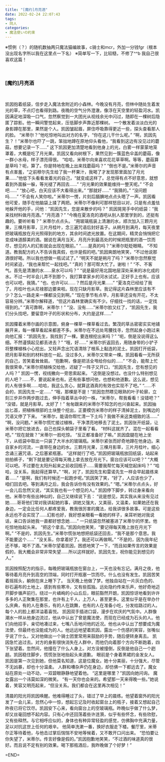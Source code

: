 ```yaml
---
title: "[魔约]月亮酒"
date: 2022-02-24 22:07:43
tags: 
- 同人
categories:
- 魔法使いの約束
---
```

※惯例（？）的随机数抽两只魔法猫编故事，c骑士和mcr，外加一分钱fgr（根本没出现名字所以我在这里点一下名）
※简单写一下，比较糙，不修了^^b 我自己很喜欢这篇！

<!--more-->
<br>

### \[魔约\]月亮酒
<br>

凯因抱着纸袋，信步走入魔法舍附近的小森林。今晚没有月亮，但林中随处生着发光的草，不点灯也看得到路。夜晚的空气分外澄澈，像浮在天空里的轻盈河水。凯因满足地深吸一口气，忽然察觉到一大团光从视线余光中闪过，随即在一棵树后隐匿了踪影。他一瞬间警觉起来，压低脚步声靠近那棵树。
一个散发着淡淡白光的身影蹲在那里，果然是个人。凯因皱起眉，屏住呼吸靠得更近一些，探头查看那人的脸。
“米蒂尔？”他吃惊地叫出对方的名字，“你在这儿干什么呢。”
“啊，凯因先生？！”米蒂尔也吓了一跳，笨拙地蹲在原地仰头看他，“我看到这边有没见过的蘑菇，想要记录一下……”
这下凯因更加清楚地看到他身上的光，白雾一样蒙蒙地笼罩着，大概是吃了月光果。凯因又看向树根下，果然见到一簇蓝色伞盖的蘑菇，像一群小水母，样子漂亮得很。
“哈哈，米蒂尔向来喜欢花花草草啊。等等，蘑菇算是草吗？呃，算了。你是特地在晚上出来找蘑菇吗？”
“倒也不是。”米蒂尔的声音有点害羞，“之前穆尔先生给了我一杯果汁，我喝了才发现那里面加了月光果……”他低下头看看发着光的自己，“就变成这样了。总觉得有点不好意思，就想着到外面躲一躲，等光褪了再回去……”
“月光果的效果能维持一整天呢。”
“不会吧……”
“放心吧，白天应该不大看得出来。”
“那就好……”
“我猜的。”
“没问题吗……”
“不会有人笑你啦。”
米蒂尔一愣，片刻后腼腆地点点头嗯了一声。凯因看他可爱，随手在他脑袋上揉了两把。米蒂尔不像利可那样怒目以对，只是有点羞怯地躲开他的手，问他：“凯因先生，您是来散步的吗？”
凯因晃晃手中的纸袋：“我来找材料做月亮酒。”
“月亮酒？”
“今晚在夏洛克的酒吧从别人那里学到的，还挺有趣的。要听听看？”
米蒂尔点点头。
“用玻璃瓶装上清澈的水，顺次加入三颗月光果，三棵月影草，三片月桂叶，念三遍咒语后封好盖子。从朔月到满月，每天夜里把玻璃瓶放在月光照得到的地方，其余时间遮光放置。在这期间，精灵会悄悄把它变成味道醇美的酒。据说在满月当天，月亮升到最高处的时候把瓶里的酒一饮而尽，想见的人的幻影就会出现在眼前。”
“……是真的吗？”米蒂尔眨眨眼睛。
“不知道。教我配方的人不告诉我真假，也许是假的吧。”凯因爽朗地笑笑，“不过他说那酒很好喝。所以我也想做一瓶试试了。”
“明天不就是朔月了吗？”米蒂尔忽然察觉时间紧迫，“我也来帮忙一起找吧。”
“真的？那可帮大忙了。谢啦！”
“不、不客气。首先是清澈的水……泉水可以吗？”
“说是最好用北国地层深处采来的冰化成的水。不过一时半会儿弄不到那个，我打算拿家乡的河水试试，正好手上也有。应该也可以吧，我猜。”
“也、也许可以……？然后是月光果……”
“夏洛克已经给了我了。月桂叶也从尼禄那边要来啦。现在只缺月影草。我记得这片森林里应该有不少？怎么一路走来一棵都没见到啊。”
“现在季节有点早，月影草还没有开花，不太容易分辨。”米蒂尔解释道，“但这片森林里确实有不少。仔细找一找的话，一定找得到的。”
“真可靠啊，米蒂尔！”
“没、没有……”米蒂尔脸又红了，“凯因先生，我们分头找吧，要留意叶子的形状和分布，大约是这样……”
<br>

凯因攥着米蒂尔画的示意图，俯身一棵草一棵草看过去。繁茂的草丛密密实实地铺展开来，每一棵草看起来都差不多。米蒂尔在不远处弯腰找寻，忽然起身小跑过来向他汇报：“凯因先生，我找到了一棵。要连根挖出来吗？”
“呃，倒是没说得这么细。不然谨慎起见都丢进去？”
“哦，好……”
米蒂尔折返回去，用随身带的小铲子将整棵植株小心挖出，又轻声念出咒语清除了根系上黏连的泥土。凯因打开纸袋，把月影草和别的材料放在一起。没过多久，米蒂尔又带来一棵。凯因看看一无所获的自己，苦笑着耸耸肩。
“抱歉啊，像是把活全甩给你似的……”
“不会，能帮上忙我很荣幸。”米蒂尔把植株交给他，迟疑了一阵子又开口，“凯因先生，您有想见的人吗？”
凯因一愣，视线撇向一旁思索起来。
“这倒是没想过。也没什么特别想见的人吧？……不，要说起来也有。还有些事想问他，也想和他道歉。这么说，想见的人有很多啊……哈哈，我这么贪心，就算这酒真的有效也实现不了吧。”
“……不会的，凯因先生一定……”
“哦，那棵是不是！”凯因忽然瞟见眼熟的叶子轮廓，立刻三步并作两步跑过去，伸手指着草丛中的一株，“米蒂尔，帮我看看！没错吧？”
“没错，就是月影草。太好了！”
匆匆跟来的米蒂尔不知怎的也兴奋起来。凯因抽出匕首，把植株根部的土块整个挖出，正要模仿米蒂尔的样子清掉泥土，到嘴边的咒语又停了下来。
“米蒂尔，能请你帮忙清一下土吗？我做不来这类细致的活……”
“啊，没问题。”
米蒂尔慌忙接过植株，干净漂亮地移去了泥土。凯因张开纸袋，让米蒂尔把它放进去，自己也探头朝袋子里看了看。
“材料这就齐了。混在一起看看吧。”
“现在就做？”米蒂尔一脸吃惊。
“反正都准备好了嘛。”
凯因盘腿在地上坐下，从纸袋中取出一只装了大半水的玻璃瓶。米蒂尔紧张而好奇地蹲在他身边。来自家乡的河流，一直带在身边的水。三颗月光果，三棵月影草，三片月桂叶。细心念诵三遍咒语，之后塞紧瓶塞。
“这样就行了吧。”凯因把玻璃瓶放回纸袋，站起来拍拍裤子，“剩下就是要记得每天晚上拿去放在月光下。窗台应该可以吧？”
“大概可以吧。不过要在太阳升起来之前收回瓶子……需要我帮忙每天喊您起床吗？”
“哈哈，没关系，我起得还算早。”
“啊，对了，凯因先生和雷诺先生一样会早起晨练来着……”
“是啊，我们有时候还一起跑步呢。”凯因笑了笑，“好了，人应该也少了，咱们回去吧。等到满月之后，我会告诉你有没有效果的。”
“嗯。”米蒂尔点点头，好一会儿后忽然又说，“其实我也有一个想见的人。”
凯因停下脚步，转过身来看向他。米蒂尔有些出神似的，自己又继续说下去：
“说是想见，其实我从来没有见过她……哥哥他们常对我讲起她的事，讲她又强大，又美丽，又温柔，如果她还在我身边，一定会比任何人都疼爱我，教我很厉害的魔法，给我讲很多故事。可是这些永远也不会实现了……幻影也好，我好想亲眼看一看她的样子，亲耳听她对我说话，亲口告诉她我一直都好想念她……”
一只纸袋忽然被塞进了米蒂尔的怀里。他吃惊地抬起头来。
“把这个拿去。”凯因向他笑笑，“要记得每天晚上放在月光下啊。”
“不是的，凯因先生。”米蒂尔慌张地想把纸袋还回去，“我不是那个意思。我不能要这个……”
“没关系，你拿着好了。我还可以再做啊。”
“不是的，因为我年纪还不够，喝不了酒。”米蒂尔望着凯因，困惑地笑了一下，“而且如果传言的效果是假的，我大概会非常非常失望……所以这样就好。凯因先生，祝你能见到想见的人。”
<br>

凯因按照配方的指示，每晚把玻璃瓶放在窗台上，一天也没有忘记。满月之夜，他等待着月亮升到高空的顶端，同时打开瓶塞一饮而尽。什么也没有发生。凯因苦笑着摇摇头，躺倒在床上睡下了。
当天晚上他做了梦。他独自站在一片灰白色的、砂石遍布的土地上，感到有些寒冷，又有些孤独。远处隐约传来乐声，他好奇地迈开脚步循声前行。绕过一片嶙峋的小山丘后，眼前豁然开朗，凯因惊讶地看到许许多多的人正聚集在那里，也许有上千人，上万人，甚至更多。这里似乎是在举办什么庆典，有的人在奏乐，有的人在跳舞，也有的人在准备小吃，分发给路过的人。每个人的脸上都洋溢着喜悦。
凯因双手插进口袋，漫步在欢庆的气氛中。人群像潮水一样从他身边流过，他从中认出了曾是魔法使，而现在已经成为石头的人。他们向他招手，亲切地凑过来，七嘴八舌地问他的近况。他也从中认出了想要成为魔法使，但最终也没能成为的人。他远远地望着凯因，露出一个伤感的笑容，张嘴似乎说了什么，又对他做出一个骑士团里常用来鼓励的手势，随后便转身离去。
凯因急忙追过去。对方的身影很快消失在人群中，而他仍向着那个方向不断跑着，四下张望着。忽然间，他撞在了什么人身上。对方没被撞倒，反倒是他自己一个趔趄。凯因稳住脚步，慌慌张张地抬起头来道歉。
眼前是个身着黑裙的金发女人。凯因是第一次见到她，但他莫名知道，这是位魔女。她十分美丽，十分强大，尽管不无凶暴，却也十分温柔。
人群和嘈杂声仍在身边，却仿佛一下都远去了。魔女站在原处一动不动，一双碧眼静静地望着他。
“这里是哪里？”凯因向她问询。
魔女露出一个讳莫如深的微笑。
“有一天你也会来的。希望那一天来得晚一些。”她说着，笑容又明亮起来，“但没关系。我们都会在这里再次相见！”
<br>

清晨的阳光将凯因唤醒。他难得睡过了头，错过了早上的晨练。他望着窗外的阳光发了一会儿呆，忽然心中一惊，想起忘记及时收起窗台上的瓶子，接着又想起自己昨夜已将它饮尽。凯因安下心来，看向窗台上的空玻璃瓶。昨晚似乎做了什么梦，却又丝毫回想不起内容。只有心中还回荡着些许涟漪，似乎有些怀念，有些欣慰，又有些释然。与它相呼应似的，身体也有种异常轻盈的感觉，仿佛胸中充满力量，足以对抗这世上任何的艰辛。
他简单洗漱一番，换好衣服走下楼。餐厅里，米蒂尔正等待着他，与他击过掌后惴惴不安地等候着，又不敢开口问出来。
“恐怕要让你失望了，米蒂尔。传言好像是假的。”凯因抱歉地笑笑，“不过酒的味道真的很好。而且说不定有别的效果。喝下那瓶酒后，我昨晚做了个好梦！”
<br>

=END=
